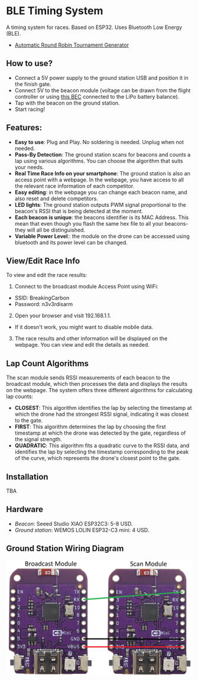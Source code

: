 # BLE Timing System
A timing system for races. Based on ESP32. Uses Bluetooth Low Energy (BLE).
- [Automatic Round Robin Tournament Generator]([url](https://omrijsharon.github.io/BLE_Timing_System/))

## How to use?
* Connect a 5V power supply to the ground station USB and position it in the finish gate.
* Connect 5V to the beacon module (voltage can be drawn from the flight controller or using [this BEC](https://s.click.aliexpress.com/e/_DddLQzr) connected to the LiPo battery balance).
* Tap with the beacon on the ground station.
* Start racing!

## Features:
* **Easy to use**: Plug and Play. No soldering is needed. Unplug when not needed.
* **Pass-By Detection**: The ground station scans for beacons and counts a lap using various algorithms. You can choose the algorithm that suits your needs.
* **Real Time Race Info on your smartphone**: The ground station is also an access point with a webpage. In the webpage, you have access to all the relevant race information of each competitor.
* **Easy editing**: in the webpage you can change each beacon name, and also reset and delete competitors.
* **LED lights**: The ground station outputs PWM signal proportional to the beacon's RSSI that is being detected at the moment.
* **Each beacon is unique**: the beacons identifier is its MAC Address. This mean that even though you flash the same hex file to all your beacons- they will all be distinguished.
* **Variable Power Level**:: the module on the drone can be accessed using bluetooth and its power level can be changed.

## View/Edit Race Info
To view and edit the race results:
1. Connect to the broadcast module Access Point using WiFi:
- SSID: BreakingCarbon
- Password: n3v3rdisarm
2. Open your browser and visit 192.168.1.1.
- If it doesn't work, you might want to disable mobile data.
3. The race results and other information will be displayed on the webpage. You can view and edit the details as needed.

## Lap Count Algorithms
The scan module sends RSSI measurements of each beacon to the broadcast module, which then processes the data and displays the results on the webpage. The system offers three different algorithms for calculating lap counts:
- **CLOSEST**: This algorithm identifies the lap by selecting the timestamp at which the drone had the strongest RSSI signal, indicating it was closest to the gate.
- **FIRST**: This algorithm determines the lap by choosing the first timestamp at which the drone was detected by the gate, regardless of the signal strength.
- **QUADRATIC**: This algorithm fits a quadratic curve to the RSSI data, and identifies the lap by selecting the timestamp corresponding to the peak of the curve, which represents the drone's closest point to the gate.

## Installation
TBA

## Hardware
- *Beacon*: Seeed Studio XIAO ESP32C3: 5-8 USD.
- *Ground station*: WEMOS LOLIN ESP32-C3 mini: 4 USD.

## Ground Station Wiring Diagram
![Wiring Diagram](images/wiring_diagram.png)
